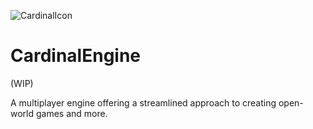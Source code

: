 ![CardinalIcon](https://github.com/Sirvoid/CardinalEngine/assets/17113321/fc71c353-fcf1-4010-81fb-84c9d5c25aa0)
# CardinalEngine

(WIP)

A multiplayer engine offering a streamlined approach to creating open-world games and more.
